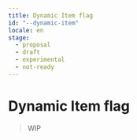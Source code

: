 ```yaml
---
title: Dynamic Item flag
id: "--dynamic-item"
locale: en
stage:
  - proposal
  - draft
  - experimental
  - not-ready
---
```


# Dynamic Item flag

> WIP
